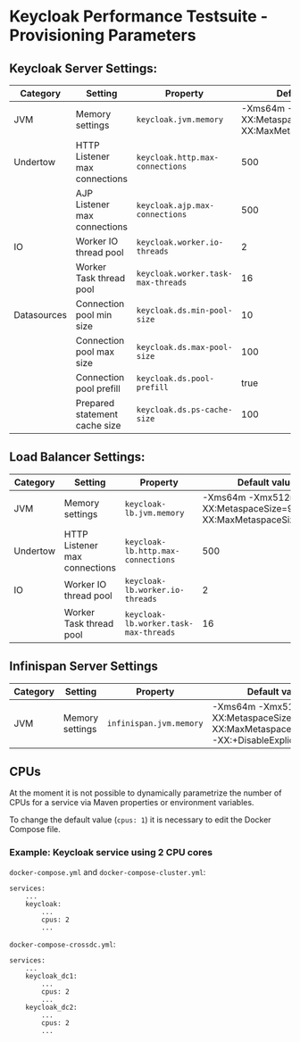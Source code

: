 # Keycloak Performance Testsuite - Provisioning Parameters

## Keycloak Server Settings:

| Category    | Setting                       | Property                           | Default value                                                    |
|-------------|-------------------------------|------------------------------------|------------------------------------------------------------------|
| JVM         | Memory settings               | `keycloak.jvm.memory`              | -Xms64m -Xmx512m -XX:MetaspaceSize=96M -XX:MaxMetaspaceSize=256m |
| Undertow    | HTTP Listener max connections | `keycloak.http.max-connections`    | 500                                                              |
|             | AJP Listener max connections  | `keycloak.ajp.max-connections`     | 500                                                              |
| IO          | Worker IO thread pool         | `keycloak.worker.io-threads`       | 2                                                                |
|             | Worker Task thread pool       | `keycloak.worker.task-max-threads` | 16                                                               |
| Datasources | Connection pool min size      | `keycloak.ds.min-pool-size`        | 10                                                               |
|             | Connection pool max size      | `keycloak.ds.max-pool-size`        | 100                                                              |
|             | Connection pool prefill       | `keycloak.ds.pool-prefill`         | true                                                             |
|             | Prepared statement cache size | `keycloak.ds.ps-cache-size`        | 100                                                              |

## Load Balancer Settings:

| Category    | Setting                       | Property                              | Default value                                                    |
|-------------|-------------------------------|---------------------------------------|------------------------------------------------------------------|
| JVM         | Memory settings               | `keycloak-lb.jvm.memory`              | -Xms64m -Xmx512m -XX:MetaspaceSize=96M -XX:MaxMetaspaceSize=256m |
| Undertow    | HTTP Listener max connections | `keycloak-lb.http.max-connections`    | 500                                                              |
| IO          | Worker IO thread pool         | `keycloak-lb.worker.io-threads`       | 2                                                                |
|             | Worker Task thread pool       | `keycloak-lb.worker.task-max-threads` | 16                                                               |

## Infinispan Server Settings

| Category    | Setting                       | Property                | Default value                                                                           |
|-------------|-------------------------------|-------------------------|-----------------------------------------------------------------------------------------|
| JVM         | Memory settings               | `infinispan.jvm.memory` | -Xms64m -Xmx512m -XX:MetaspaceSize=96M -XX:MaxMetaspaceSize=256m -XX:+DisableExplicitGC |

## CPUs

At the moment it is not possible to dynamically parametrize the number of CPUs for a service via Maven properties or environment variables.

To change the default value (`cpus: 1`) it is necessary to edit the Docker Compose file.


### Example: Keycloak service using 2 CPU cores

`docker-compose.yml` and `docker-compose-cluster.yml`:
```
services:
    ...
    keycloak:
        ...
        cpus: 2
        ...
```

`docker-compose-crossdc.yml`:
```
services:
    ...
    keycloak_dc1:
        ...
        cpus: 2
        ...
    keycloak_dc2:
        ...
        cpus: 2
        ...
```

